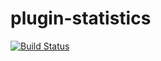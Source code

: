 plugin-statistics
===============
[![Build Status](https://travis-ci.org/EQdkpPlus/plugin-statistics.svg)](https://travis-ci.org/EQdkpPlus/plugin-statistics)
